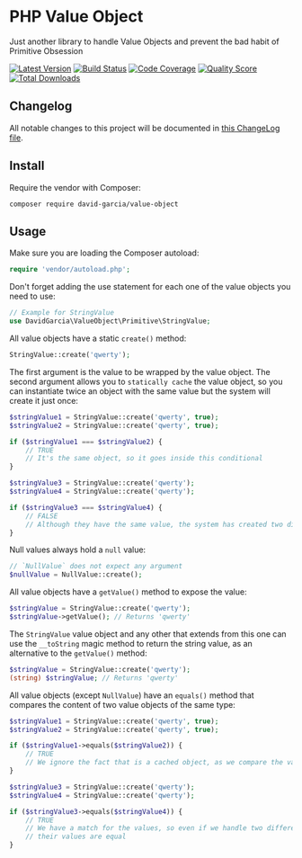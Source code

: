 # PHP Value Object

Just another library to handle Value Objects and prevent the bad habit of Primitive Obsession

[![Latest Version](https://img.shields.io/github/release/DavidGarciaCat/php-value-object.svg?style=flat-square)](https://github.com/DavidGarciaCat/php-value-object/releases)
[![Build Status](https://img.shields.io/scrutinizer/build/g/DavidGarciaCat/php-value-object.svg?style=flat-square)](https://scrutinizer-ci.com/g/DavidGarciaCat/php-value-object)
[![Code Coverage](https://img.shields.io/scrutinizer/coverage/g/DavidGarciaCat/php-value-object.svg?style=flat-square)](https://scrutinizer-ci.com/g/DavidGarciaCat/php-value-object)
[![Quality Score](https://img.shields.io/scrutinizer/g/DavidGarciaCat/php-value-object.svg?style=flat-square)](https://scrutinizer-ci.com/g/DavidGarciaCat/php-value-object)
[![Total Downloads](https://img.shields.io/packagist/dt/DavidGarciaCat/php-value-object.svg?style=flat-square)](https://packagist.org/packages/DavidGarciaCat/php-value-object)

## Changelog

All notable changes to this project will be documented in [this ChangeLog file](CHANGELOG.md).

## Install

Require the vendor with Composer:

```shell
composer require david-garcia/value-object
```

## Usage

Make sure you are loading the Composer autoload:

```php
require 'vendor/autoload.php';
```

Don't forget adding the use statement for each one of the value objects you need to use:

```php
// Example for StringValue
use DavidGarcia\ValueObject\Primitive\StringValue;
```

All value objects have a static `create()` method:

```php
StringValue::create('qwerty');
```

The first argument is the value to be wrapped by the value object. The second argument allows you to `statically cache` the value object, so you can instantiate twice an object with the same value but the system will create it just once:

```php
$stringValue1 = StringValue::create('qwerty', true);
$stringValue2 = StringValue::create('qwerty', true);

if ($stringValue1 === $stringValue2) {
    // TRUE
    // It's the same object, so it goes inside this conditional
}

$stringValue3 = StringValue::create('qwerty');
$stringValue4 = StringValue::create('qwerty');

if ($stringValue3 === $stringValue4) {
    // FALSE
    // Although they have the same value, the system has created two different objects
}
```

Null values always hold a `null` value:

```php
// `NullValue` does not expect any argument
$nullValue = NullValue::create();
```

All value objects have a `getValue()` method to expose the value:

```php
$stringValue = StringValue::create('qwerty');
$stringValue->getValue(); // Returns 'qwerty'
```

The `StringValue` value object and any other that extends from this one can use the `__toString` magic method to return the string value, as an alternative to the `getValue()` method:

```php
$stringValue = StringValue::create('qwerty');
(string) $stringValue; // Returns 'qwerty'
```

All value objects (except `NullValue`) have an `equals()` method that compares the content of two value objects of the same type:

```php
$stringValue1 = StringValue::create('qwerty', true);
$stringValue2 = StringValue::create('qwerty', true);

if ($stringValue1->equals($stringValue2)) {
    // TRUE
    // We ignore the fact that is a cached object, as we compare the value
}

$stringValue3 = StringValue::create('qwerty');
$stringValue4 = StringValue::create('qwerty');

if ($stringValue3->equals($stringValue4)) {
    // TRUE
    // We have a match for the values, so even if we handle two different objects,
    // their values are equal
}
```
